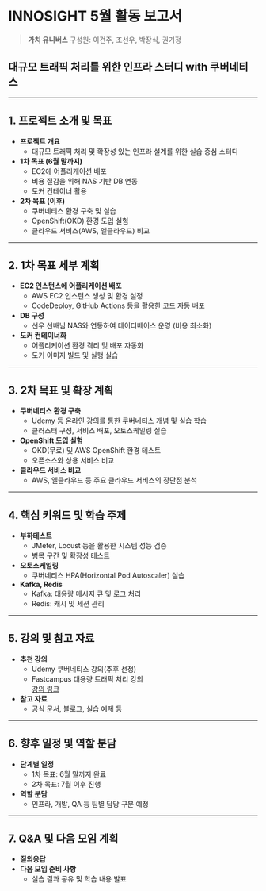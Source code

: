 # INNOSIGHT 5월 활동 보고서
> **가치 유니버스**
> 구성원: 이건주, 조선우, 박장식, 권기정
## 대규모 트래픽 처리를 위한 인프라 스터디 with 쿠버네티스
---
## 1. 프로젝트 소개 및 목표

- **프로젝트 개요**
  - 대규모 트래픽 처리 및 확장성 있는 인프라 설계를 위한 실습 중심 스터디
- **1차 목표 (6월 말까지)**
  - EC2에 어플리케이션 배포
  - 비용 절감을 위해 NAS 기반 DB 연동
  - 도커 컨테이너 활용
- **2차 목표 (이후)**
  - 쿠버네티스 환경 구축 및 실습
  - OpenShift(OKD) 환경 도입 실험
  - 클라우드 서비스(AWS, 엘클라우드) 비교

---

## 2. 1차 목표 세부 계획

- **EC2 인스턴스에 어플리케이션 배포**
  - AWS EC2 인스턴스 생성 및 환경 설정
  - CodeDeploy, GitHub Actions 등을 활용한 코드 자동 배포
- **DB 구성**
  - 선우 선배님 NAS와 연동하여 데이터베이스 운영 (비용 최소화)
- **도커 컨테이너화**
  - 어플리케이션 환경 격리 및 배포 자동화
  - 도커 이미지 빌드 및 실행 실습

---

## 3. 2차 목표 및 확장 계획

- **쿠버네티스 환경 구축**
  - Udemy 등 온라인 강의를 통한 쿠버네티스 개념 및 실습 학습
  - 클러스터 구성, 서비스 배포, 오토스케일링 실습
- **OpenShift 도입 실험**
  - OKD(무료) 및 AWS OpenShift 환경 테스트
  - 오픈소스와 상용 서비스 비교
- **클라우드 서비스 비교**
  - AWS, 엘클라우드 등 주요 클라우드 서비스의 장단점 분석

---

## 4. 핵심 키워드 및 학습 주제

- **부하테스트**
  - JMeter, Locust 등을 활용한 시스템 성능 검증
  - 병목 구간 및 확장성 테스트
- **오토스케일링**
  - 쿠버네티스 HPA(Horizontal Pod Autoscaler) 실습
- **Kafka, Redis**
  - Kafka: 대용량 메시지 큐 및 로그 처리
  - Redis: 캐시 및 세션 관리

---

## 5. 강의 및 참고 자료

- **추천 강의**
  - Udemy 쿠버네티스 강의(추후 선정)
  - Fastcampus 대용량 트래픽 처리 강의  
    [강의 링크](https://fastcampus.co.kr/dev_online_traffic_data)
- **참고 자료**
  - 공식 문서, 블로그, 실습 예제 등

---

## 6. 향후 일정 및 역할 분담

- **단계별 일정**
  - 1차 목표: 6월 말까지 완료
  - 2차 목표: 7월 이후 진행
- **역할 분담**
  - 인프라, 개발, QA 등 팀별 담당 구분 예정

---

## 7. Q&A 및 다음 모임 계획

- **질의응답**
- **다음 모임 준비 사항**
  - 실습 결과 공유 및 학습 내용 발표
